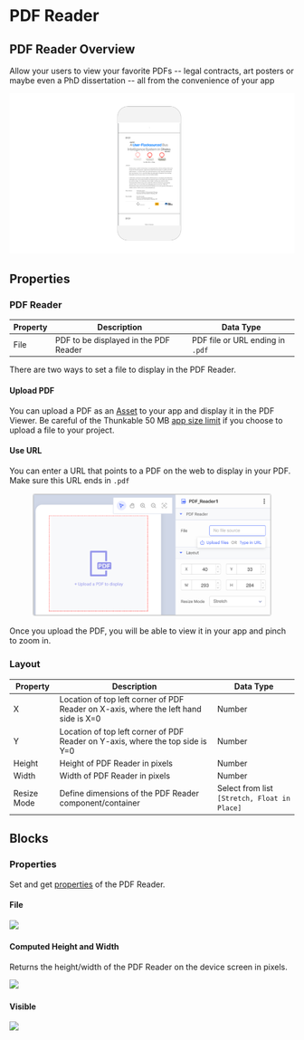 # PDF Reader

## PDF Reader Overview

Allow your users to view your favorite PDFs -- legal contracts, art posters or maybe even a PhD dissertation -- all from the convenience of your app

<div align="left">

<img src=".gitbook/assets/thunkable-docs-exhibits-40.png" alt="Bring your favorite PDFs with you in an app!">

</div>

## Properties

### PDF Reader

| Property | Description                           | Data Type                        |
| -------- | ------------------------------------- | -------------------------------- |
| File     | PDF to be displayed in the PDF Reader | PDF file or URL ending in `.pdf` |

There are two ways to set a file to display in the PDF Reader.

#### Upload PDF

You can upload a PDF as an [Asset](assets.md) to your app and display it in the PDF Viewer. Be careful of the Thunkable 50 MB [app size limit](assets.md#app-size-limits-50-mb-per-app) if you choose to upload a file to your project.

#### Use URL

You can enter a URL that points to a PDF on the web to display in your PDF. Make sure this URL ends in `.pdf`

<figure><img src=".gitbook/assets/PDF Reader - properties panel - cropped.png" alt=""><figcaption></figcaption></figure>

Once you upload the PDF, you will be able to view it in your app and pinch to zoom in.&#x20;

### Layout

| Property    | Description                                                                          | Data Type                                    |
| ----------- | ------------------------------------------------------------------------------------ | -------------------------------------------- |
| X           | Location of top left corner of PDF Reader on X-axis, where the left hand side is X=0 | Number                                       |
| Y           | Location of top left corner of PDF Reader on Y-axis, where the top side is Y=0       | Number                                       |
| Height      | Height of PDF Reader in pixels                                                       | Number                                       |
| Width       | Width of PDF Reader in pixels                                                        | Number                                       |
| Resize Mode | Define dimensions of the PDF Reader component/container                              | Select from list `[Stretch, Float in Place]` |

## Blocks

### Properties

Set and get [properties](pdf-reader.md#properties) of the PDF Reader.

#### File&#x20;

![](.gitbook/assets/file.png)

#### Computed Height and Width&#x20;

Returns the height/width of the PDF Reader on the device screen in pixels.

![](<.gitbook/assets/comp (1).png>)

#### Visible

![](<.gitbook/assets/visible (10).png>)

